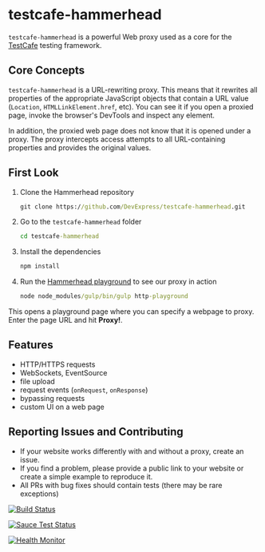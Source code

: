 # testcafe-hammerhead
`testcafe-hammerhead` is a powerful Web proxy used as a core for the [TestCafe](https://github.com/devexpress/testcafe) testing framework.

## Core Concepts

`testcafe-hammerhead` is a URL-rewriting proxy. This means that it rewrites all properties of the appropriate JavaScript objects that contain a URL value (`Location`, `HTMLLinkElement.href`, etc). You can see it if you open a proxied page, invoke the browser's DevTools and inspect any element.

In addition, the proxied web page does not know that it is opened under a proxy. The proxy intercepts access attempts to all URL-containing properties and provides the original values.

## First Look
1. Clone the Hammerhead repository
    ```cmd
    git clone https://github.com/DevExpress/testcafe-hammerhead.git
    ```
1. Go to the `testcafe-hammerhead` folder
    ```cmd
    cd testcafe-hammerhead
    ```
1. Install the dependencies
    ```cmd
    npm install
    ```
1. Run the [Hammerhead playground](https://github.com/DevExpress/testcafe-hammerhead/blob/master/test/playground/server.js) to see our proxy in action
    ```cmd
    node node_modules/gulp/bin/gulp http-playground
    ```

This opens a playground page where you can specify a webpage to proxy. Enter the page URL and hit **Proxy!**.

## Features

* HTTP/HTTPS requests
* WebSockets, EventSource
* file upload
* request events (`onRequest`, `onResponse`)
* bypassing requests
* custom UI on a web page

##  Reporting Issues and Contributing

* If your website works differently with and without a proxy, create an issue.
* If you find a problem, please provide a public link to your website or create a simple example to reproduce it.
* All PRs with bug fixes should contain tests (there may be rare exceptions)

[![Build Status](https://travis-ci.org/DevExpress/testcafe-hammerhead.svg)](https://travis-ci.org/DevExpress/testcafe-hammerhead)

[![Sauce Test Status](https://saucelabs.com/browser-matrix/testcafebot.svg)](https://saucelabs.com/u/testcafebot)

[![Health Monitor](https://testcafe-hhhm.devexpress.com/badge/last-commit.svg)](https://testcafe-hhhm.devexpress.com)


